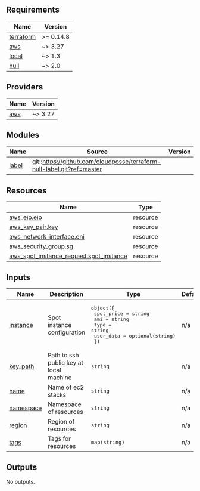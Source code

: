 <!-- BEGINNING OF PRE-COMMIT-TERRAFORM DOCS HOOK -->
## Requirements

| Name | Version |
|------|---------|
| <a name="requirement_terraform"></a> [terraform](#requirement\_terraform) | >= 0.14.8 |
| <a name="requirement_aws"></a> [aws](#requirement\_aws) | ~> 3.27 |
| <a name="requirement_local"></a> [local](#requirement\_local) | ~> 1.3 |
| <a name="requirement_null"></a> [null](#requirement\_null) | ~> 2.0 |

## Providers

| Name | Version |
|------|---------|
| <a name="provider_aws"></a> [aws](#provider\_aws) | ~> 3.27 |

## Modules

| Name | Source | Version |
|------|--------|---------|
| <a name="module_label"></a> [label](#module\_label) | git::https://github.com/cloudposse/terraform-null-label.git?ref=master |  |

## Resources

| Name | Type |
|------|------|
| [aws_eip.eip](https://registry.terraform.io/providers/hashicorp/aws/latest/docs/resources/eip) | resource |
| [aws_key_pair.key](https://registry.terraform.io/providers/hashicorp/aws/latest/docs/resources/key_pair) | resource |
| [aws_network_interface.eni](https://registry.terraform.io/providers/hashicorp/aws/latest/docs/resources/network_interface) | resource |
| [aws_security_group.sg](https://registry.terraform.io/providers/hashicorp/aws/latest/docs/resources/security_group) | resource |
| [aws_spot_instance_request.spot_instance](https://registry.terraform.io/providers/hashicorp/aws/latest/docs/resources/spot_instance_request) | resource |

## Inputs

| Name | Description | Type | Default | Required |
|------|-------------|------|---------|:--------:|
| <a name="input_instance"></a> [instance](#input\_instance) | Spot instance configuration | <pre>object({<br>    spot_price = string<br>    ami        = string<br>    type       = string<br>    user_data  = optional(string)<br>  })</pre> | n/a | yes |
| <a name="input_key_path"></a> [key\_path](#input\_key\_path) | Path to ssh public key at local machine | `string` | n/a | yes |
| <a name="input_name"></a> [name](#input\_name) | Name of ec2 stacks | `string` | n/a | yes |
| <a name="input_namespace"></a> [namespace](#input\_namespace) | Namespace of resources | `string` | n/a | yes |
| <a name="input_region"></a> [region](#input\_region) | Region of resources | `string` | n/a | yes |
| <a name="input_tags"></a> [tags](#input\_tags) | Tags for resources | `map(string)` | n/a | yes |

## Outputs

No outputs.
<!-- END OF PRE-COMMIT-TERRAFORM DOCS HOOK -->
